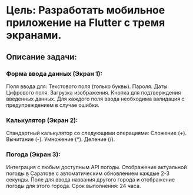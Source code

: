 Цель: Разработать мобильное приложение на Flutter с тремя экранами.
=====================

Описание задачи:
-----------------------------------



### Форма ввода данных (Экран 1):

Поля ввода для:
Текстового поля (только буквы).
Пароля.
Даты.
Цифрового поля.
Загрузка изображения.
Кнопка для подтверждения введенных данных.
Для каждого поля ввода необходима валидация с предупреждением в случае ошибки.


### Калькулятор (Экран 2):

Стандартный калькулятор со следующими операциями:
Сложение (+).
Вычитание (-).
Умножение (*).
Деление (/).


### Погода (Экран 3):

Интеграция с любым доступным API погоды.
Отображение актуальной погоды в Саратове с автоматическим обновлением каждые 2-3 секунды.
Поле для ввода названия другого города и отображение погоды для этого города.
Срок выполнения: 24 часа.

